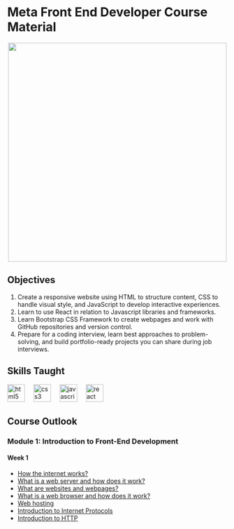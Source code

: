 # Meta Front End Developer Course Material

<div align="center">
  <img height="500" src="https://images.unsplash.com/photo-1636114666138-b5047ca8ec84?q=80&w=2940&auto=format&fit=crop&ixlib=rb-4.0.3&ixid=M3wxMjA3fDB8MHxwaG90by1wYWdlfHx8fGVufDB8fHx8fA%3D%3D"  />
</div>

## Objectives
1. Create a responsive website using HTML to structure content, CSS to handle visual style, and JavaScript to develop interactive experiences. 
2. Learn to use React in relation to Javascript libraries and frameworks.
3. Learn Bootstrap CSS Framework to create webpages and work with GitHub repositories and version control.
4. Prepare for a coding interview, learn best approaches to problem-solving, and build portfolio-ready projects you can share during job interviews.

## Skills Taught

<div align="left">
  <img src="https://cdn.jsdelivr.net/gh/devicons/devicon/icons/html5/html5-original.svg" height="40" alt="html5 logo"  />
  <img width="12" />
  <img src="https://cdn.jsdelivr.net/gh/devicons/devicon/icons/css3/css3-original.svg" height="40" alt="css3 logo"  />
  <img width="12" />
  <img src="https://cdn.jsdelivr.net/gh/devicons/devicon/icons/javascript/javascript-original.svg" height="40" alt="javascript logo"  />
  <img width="12" />
  <img src="https://cdn.jsdelivr.net/gh/devicons/devicon/icons/react/react-original.svg" height="40" alt="react logo"  />
</div>

###

## Course Outlook
### Module 1: Introduction to Front-End Development
#### Week 1
- [How the internet works?](https://github.com/ilocodes/meta-front-end-developer/blob/main/Week%201/how-the-internet-works.md)
- [What is a web server and how does it work?](https://github.com/ilocodes/meta-front-end-developer/blob/main/Week%201/What-is-a-web-server.md)
- [What are websites and webpages?](https://github.com/ilocodes/meta-front-end-developer/blob/main/Week%201/what-are-websites-and-webpages.md)
- [What is a web browser and how does it work?](https://github.com/ilocodes/meta-front-end-developer/blob/main/Week%201/What-is-a-web%20browser.md)
- [Web hosting](https://github.com/ilocodes/meta-front-end-developer/blob/main/Week%201/web-hosting.md)
- [Introduction to Internet Protocols](https://github.com/ilocodes/meta-front-end-developer/blob/main/Week%201/internet-protocol.md)
- [Introduction to HTTP](https://github.com/ilocodes/meta-front-end-developer/blob/main/Week%201/introduction-to-http.md)
